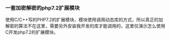 ###  一套加密解密的php7.2扩展模块 

使用C/C++写的PHP7.2的扩展模块，模块使用调用动态库的方式，所以真正的加解密的算法不在这里，需要另外安装我开发的库才能调用的，这里仅演示怎么使用C开发php7.2的扩展模块。
